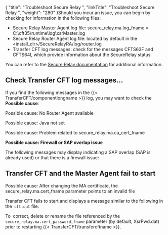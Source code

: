 {
    "title": "Troubleshoot Secure Relay ",
    "linkTitle": "Troubleshoot Secure Relay ",
    "weight": "280"
}Should you incur an issue, you can begin by checking for information in the following files:

-   Secure Relay Master Agent log file: secure\_relay.ma.log\_fname = C:\\cft35\\runtime\\log\\xsrMaster.log
-   Secure Relay Router Agent log file: located by default in the &lt;install\_dir>/SecureRelayRA/log/router.log
-   Transfer CFT log messages: check for the messages CFTS63F and CFTS64I, which provide information about the SecureRelay status

You can refer to the [Secure Relay documentation](https://docs.axway.com/bundle/SecureRelay_271_AdministratorsGuide_allOS_en_HTML5/page/Content/AxwayStartPageRA_admin.htm) for additional information.

## Check Transfer CFT log messages...

If you find the following messages in the {{< TransferCFT/componentlongname  >}} log, you may want to check the **Possible cause**:

Possible cause: No Router Agent available

Possible cause: Java not set

Possible cause: Problem related to secure\_relay.ma.ca\_cert\_fname

**Possible cause: Firewall or SAP overlap issue**

The following messages may display indicating a SAP overlap (SAP is already used) or that there is a firewall issue:

## Transfer CFT and the Master Agent fail to start

Possible cause: After changing the MA certificate, the secure\_relay.ma.cert\_fname parameter points to an invalid file

Transfer CFT fails to start and displays a message similar to the following in the` cft.out` file:

To  correct, delete or rename the file referenced by the `secure_relay.ma.cert_password_fname` parameter (by default, XsrPwd.dat) prior to restarting {{< TransferCFT/transfercftname  >}}.
